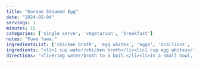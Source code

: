 ```yaml
---
title: "Korean Steamed Egg"
date: "2024-02-04"
servings: 1
minutes: 15
categories: ['single serve', 'vegetarian', 'breakfast']
notes: "Fuwa fuwa."
ingredientsList: ['chicken broth', 'egg whites', 'eggs', 'scallions', 'soy sauce']
ingredients: "<li>1 cup water/chicken broth</li><li>1 cup egg whites</li><li>2 eggs</li><li>1/4 tsp salt</li><li>1 scallion, white/green parts separated</li><li>2 tsp soy sauce</li>"
directions: "<li>Bring water/broth to a boil.</li><li>In a small bowl, whisk together egg whites, eggs, salt, and white parts of scallion.</li><li>Add egg mixture to water once it's boiling, then reduce heat to medium-low. Cover and cook 10 minutes.</li><li>Top with green parts of scallion and soy sauce to serve.</li>"
---
```

